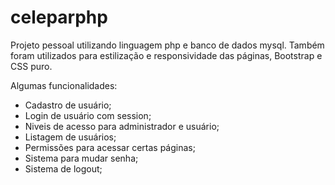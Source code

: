 # celeparphp

Projeto pessoal utilizando linguagem php e banco de dados mysql. Também foram utilizados para estilização e
responsividade das páginas, Bootstrap e CSS puro.

Algumas funcionalidades:
- Cadastro de usuário;
- Login de usuário com session;
- Niveis de acesso para administrador e usuário;
- Listagem de usuários;
- Permissões para acessar certas páginas;
- Sistema para mudar senha;
- Sistema de logout;
